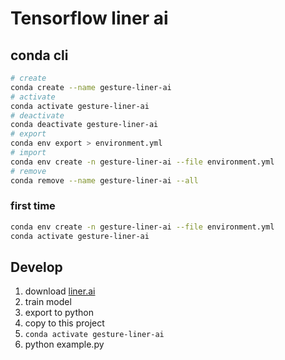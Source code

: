 # Tensorflow liner ai

## conda cli

```sh
# create
conda create --name gesture-liner-ai
# activate
conda activate gesture-liner-ai
# deactivate
conda deactivate gesture-liner-ai
# export
conda env export > environment.yml
# import
conda env create -n gesture-liner-ai --file environment.yml
# remove
conda remove --name gesture-liner-ai --all
```

### first time

```sh
conda env create -n gesture-liner-ai --file environment.yml
conda activate gesture-liner-ai
```

## Develop

1. download [liner.ai](https://liner.ai/download)
2. train model
3. export to python
4. copy to this project
5. `conda activate gesture-liner-ai`
6. python example.py
